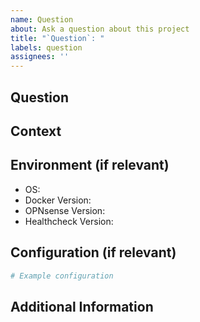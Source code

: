 ```yaml
---
name: Question
about: Ask a question about this project
title: "`Question`: "
labels: question
assignees: ''
---
```


## Question
<!-- Write your question here -->

## Context
<!-- Provide any relevant context for your question -->

## Environment (if relevant)
- OS: <!-- [e.g. Ubuntu 22.04] -->
- Docker Version: <!-- [e.g. 24.0.7] -->
- OPNsense Version: <!-- [e.g. 23.7.9] -->
- Healthcheck Version: <!-- [e.g. 1.2.3] -->

## Configuration (if relevant)
<!-- Add configuration details that might be relevant to your question -->
```yaml
# Example configuration
```

## Additional Information
<!-- Add any other information that might help answer your question -->
